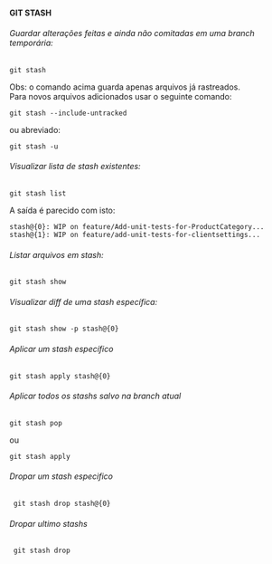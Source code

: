 #### GIT STASH

###### Guardar alterações feitas e ainda não comitadas em uma branch temporária:
```
git stash
```
Obs: o comando acima guarda apenas arquivos já rastreados.  
Para novos arquivos adicionados usar o seguinte comando:
```
git stash --include-untracked 
```
ou abreviado:
```
git stash -u
```


###### Visualizar lista de stash existentes:
```
git stash list
```
A saída é parecido com isto:
```
stash@{0}: WIP on feature/Add-unit-tests-for-ProductCategory...
stash@{1}: WIP on feature/add-unit-tests-for-clientsettings...
```


###### Listar arquivos em stash:
```
git stash show
```


###### Visualizar diff de uma stash específica:
```
git stash show -p stash@{0}
```



###### Aplicar um stash específico
```
git stash apply stash@{0}
```


###### Aplicar todos os stashs salvo na branch atual
```
git stash pop
```
ou 
```
git stash apply
```


###### Dropar um stash especifico
```
 git stash drop stash@{0}
```


###### Dropar ultimo stashs
```
 git stash drop
```
